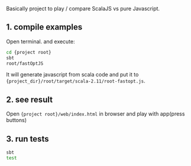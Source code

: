 Basically project to play / compare ScalaJS vs pure Javascript.

## 1. compile examples
Open terminal. and execute:
```bash
cd {project root}
sbt
root/fastOptJS
```
 It will generate javascript from scala code and put it to 
`{project_dir}/root/target/scala-2.11/root-fastopt.js`.

## 2. see result
Open `{project root}/web/index.html` in browser and play with app(press buttons)

## 3. run tests
```bash
sbt
test
```
